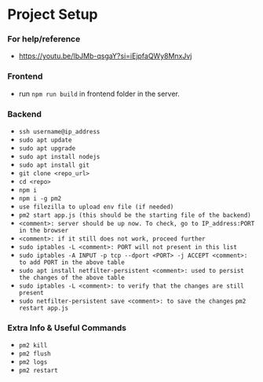 # Project Setup

### For help/reference
- https://youtu.be/IbJMb-qsgaY?si=iEjpfaQWy8MnxJvj

### Frontend
- run ``npm run build`` in frontend folder in the server.

### Backend
- ``ssh username@ip_address``
- ``sudo apt update``
- ``sudo apt upgrade``
- ``sudo apt install nodejs``
- ``sudo apt install git``
- ``git clone <repo_url>``
- ``cd <repo>``
- ``npm i``
- ``npm i -g pm2``
- ``use filezilla to upload env file (if needed)``
- ``pm2 start app.js (this should be the starting file of the backend)``
- ``<comment>: server should be up now. To check, go to IP_address:PORT in the browser``
- ``<comment>: if it still does not work, proceed further``
- ``sudo iptables -L <comment>: PORT will not present in this list``
- ``sudo iptables -A INPUT -p tcp --dport <PORT> -j ACCEPT <comment>: to add PORT in the above table``
- ``sudo apt install netfilter-persistent <comment>: used to persist the changes of the above table``
- ``sudo iptables -L <comment>: to verify that the changes are still present``
- ``sudo netfilter-persistent save <comment>: to save the changes``
``pm2 restart app.js``

### Extra Info & Useful Commands
- ``pm2 kill``
- ``pm2 flush``
- ``pm2 logs``
- ``pm2 restart``